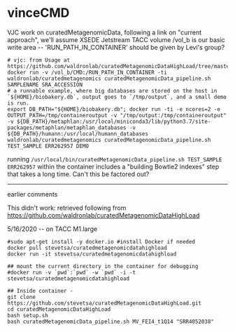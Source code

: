 # vinceCMD
VJC work on curatedMetagenomicData, following a link on "current approach", we'll assume XSEDE Jetstream TACC volume /vol_b is our basic write area -- 'RUN_PATH_IN_CONTAINER' should be given by Levi's group?

```
# vjc: from Usage at https://github.com/waldronlab/curatedMetagenomicDataHighLoad/tree/master/docker/curatedMetagenomics
docker run -v /vol_b/CMD:/RUN_PATH_IN_CONTAINER -ti waldronlab/curatedmetagenomics curatedMetagenomicData_pipeline.sh SAMPLENAME SRA_ACCESSION
# a runnable example, where big databases are stored on the host in `${HOME}/biobakery.db`, output goes to `/tmp/output`, and a small demo is run.
export DB_PATH="${HOME}/biobakery.db"; docker run -ti -e ncores=2 -e OUTPUT_PATH=/tmp/containeroutput -v "/tmp/output:/tmp/containeroutput" -v ${DB_PATH}/metaphlan:/usr/local/miniconda3/lib/python3.7/site-packages/metaphlan/metaphlan_databases -v ${DB_PATH}/humann:/usr/local/humann_databases waldronlab/curatedmetagenomics curatedMetagenomicData_pipeline.sh TEST_SAMPLE ERR262957 DEMO
```

running `/usr/local/bin/curatedMetagenomicData_pipeline.sh TEST_SAMPLE ERR262957` within the container includes a "building Bowtie2 indexes" step that takes a long time.  Can't this be factored out?

----
earlier comments

This didn't work:  retrieved following from https://github.com/waldronlab/curatedMetagenomicDataHighLoad

5/16/2020 -- on TACC M1.large

```
#sudo apt-get install -y docker.io #install Docker if needed
docker pull stevetsa/curatedmetagenomicdatahighload
docker run -it stevetsa/curatedmetagenomicdatahighload

## mount the current directory in the container for debugging
#docker run -v `pwd`:`pwd` -w `pwd` -i -t stevetsa/curatedmetagenomicdatahighload

## Inside container - 
git clone https://github.com/stevetsa/curatedMetagenomicDataHighLoad.git
cd curatedMetagenomicDataHighLoad
bash setup.sh
bash curatedMetagenomicData_pipeline.sh MV_FEI4_t1Q14 "SRR4052038" 
```
